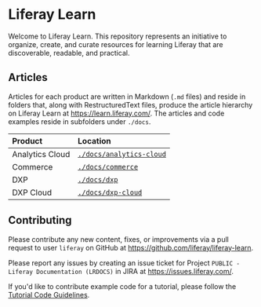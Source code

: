 # Liferay Learn

Welcome to Liferay Learn. This repository represents an initiative to organize, create, and curate resources for learning Liferay that are discoverable, readable, and practical.

## Articles

Articles for each product are written in Markdown (`.md` files) and reside in folders that, along with RestructuredText files, produce the article hierarchy on Liferay Learn at <https://learn.liferay.com/>. The articles and code examples reside in subfolders under `./docs`.

| Product | Location |
| :------ | :------- |
| Analytics Cloud | [`./docs/analytics-cloud`](./docs/analytics-cloud) |
| Commerce | [`./docs/commerce`](./docs/commerce) |
| DXP | [`./docs/dxp`](./docs/dxp) |
| DXP Cloud | [`./docs/dxp-cloud`](./docs/dxp-cloud) |

## Contributing

Please contribute any new content, fixes, or improvements via a pull request to user `liferay` on GitHub at <https://github.com/liferay/liferay-learn>.

Please report any issues by creating an issue ticket for Project `PUBLIC - Liferay Documentation (LRDOCS)` in JIRA at <https://issues.liferay.com/>.

If you'd like to contribute example code for a tutorial, please follow the [Tutorial Code Guidelines](./readme/TUTORIAL_CODE_GUIDELINES.md).
